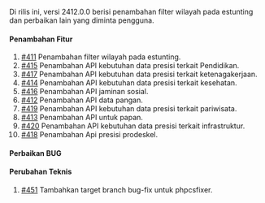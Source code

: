 Di rilis ini, versi 2412.0.0 berisi penambahan filter wilayah pada estunting dan perbaikan lain yang diminta pengguna.

#### Penambahan Fitur

1. [#411](https://github.com/OpenSID/OpenKab/issues/411) Penambahan filter wilayah pada estunting.
2. [#415](https://github.com/OpenSID/OpenKab/issues/415) Penambahan API kebutuhan data presisi terkait Pendidikan.
3. [#417](https://github.com/OpenSID/OpenKab/issues/417) Penambahan API kebutuhan data presisi terkait ketenagakerjaan.
4. [#414](https://github.com/OpenSID/OpenKab/issues/414) Penambahan API kebutuhan data presisi terkait kesehatan.
5. [#416](https://github.com/OpenSID/OpenKab/issues/416) Penambahan API jaminan sosial.
6. [#412](https://github.com/OpenSID/OpenKab/issues/412) Penambahan API data pangan.
7. [#419](https://github.com/OpenSID/OpenKab/issues/419) Penambahan API kebutuhan data presisi terkait pariwisata.
8. [#413](https://github.com/OpenSID/OpenKab/issues/413) Penambahan API untuk papan.
9. [#420](https://github.com/OpenSID/OpenKab/issues/420) Penambahan API kebutuhan data presisi terkait infrastruktur.
10. [#418](https://github.com/OpenSID/OpenKab/issues/418) Penambahan Api presisi prodeskel.

#### Perbaikan BUG


#### Perubahan Teknis

1. [#451](https://github.com/OpenSID/OpenKab/issues/451) Tambahkan target branch bug-fix untuk phpcsfixer.